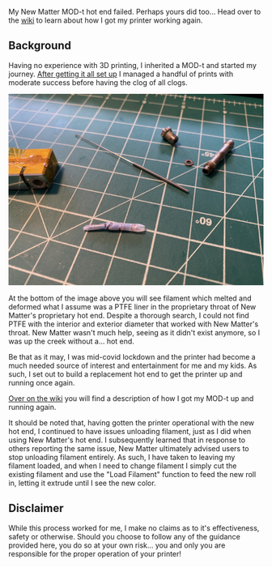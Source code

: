 My New Matter MOD-t hot end failed. Perhaps yours did too... Head over to the [wiki](https://github.com/mattcrichards/modthotend/wiki) to learn about how I got my printer working again. 


Background
----------

Having no experience with 3D printing, I inherited a MOD-t and started my journey. [After getting it all set up](https://github.com/mattcrichards/modthotend/wiki/Initial-Setup) I managed a handful of prints with moderate success before having the clog of all clogs.

![clog](https://github.com/mattcrichards/modthotend/blob/main/images/clog.jpg)

At the bottom of the image above you will see filament which melted and deformed what I assume was a PTFE liner in the proprietary throat of New Matter's proprietary hot end. Despite a thorough search, I could not find PTFE with the interior and exterior diameter that worked with New Matter's throat. New Matter wasn't much help, seeing as it didn't exist anymore, so I was up the creek without a... hot end.

Be that as it may, I was mid-covid lockdown and the printer had become a much needed source of interest and entertainment for me and my kids. As such, I set out to build a replacement hot end to get the printer up and running once again. 

[Over on the wiki](https://github.com/mattcrichards/modthotend/wiki) you will find a description of how I got my MOD-t up and running again. 

It should be noted that, having gotten the printer operational with the new hot end, I continued to have issues unloading filament, just as I did when using New Matter's hot end. I subsequently learned that in response to others reporting the same issue, New Matter ultimately advised users to stop unloading filament entirely. As such, I have taken to leaving my filament loaded, and when I need to change filament I simply cut the existing filament and use the "Load Filament" function to feed the new roll in, letting it extrude until I see the new color. 


Disclaimer
----------

While this process worked for me, I make no claims as to it's effectiveness, safety or otherwise. Should you choose to follow any of the guidance provided here, you do so at your own risk... you and only you are responsible for the proper operation of your printer! 
